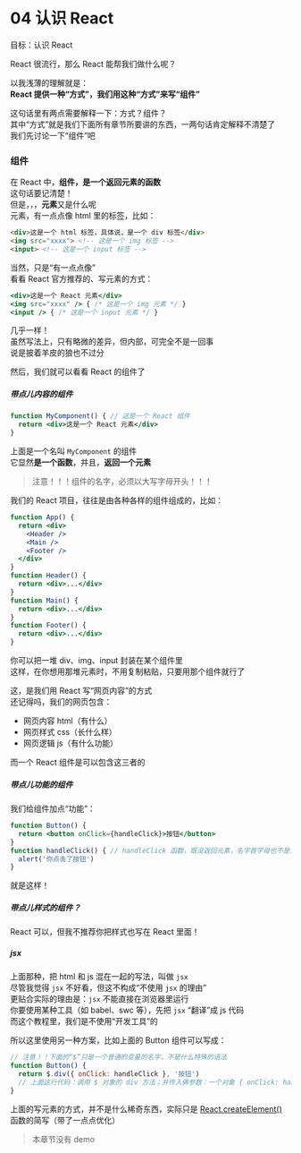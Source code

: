 # 04 认识 React
目标：认识 React

React 很流行，那么 React 能帮我们做什么呢？  

以我浅薄的理解就是：  
**React 提供一种“方式”，我们用这种“方式”来写“组件”**

这句话里有两点需要解释一下：方式？组件？  
其中“方式”就是我们下面所有章节所要讲的东西，一两句话肯定解释不清楚了  
我们先讨论一下“组件”吧  

### 组件
在 React 中，**组件，是一个返回元素的函数**  
这句话要记清楚！  
但是，，，**元素**又是什么呢  
元素，有一点点像 html 里的标签，比如：
``` html
<div>这是一个 html 标签，具体说，是一个 div 标签</div>
<img src="xxxx"> <!-- 这是一个 img 标签 -->
<input> <!-- 这是一个 input 标签 -->
```
当然，只是“有一点点像”  
看看 React 官方推荐的、写元素的方式：  
``` jsx
<div>这是一个 React 元素</div>
<img src="xxxx" /> { /* 这是一个 img 元素 */ }
<input /> { /* 这是一个 input 元素 */ }
```
几乎一样！  
虽然写法上，只有略微的差异，但内部，可完全不是一回事  
说是披着羊皮的狼也不过分  

然后，我们就可以看看 React 的组件了

##### 带点儿内容的组件
``` jsx
function MyComponent() { // 这是一个 React 组件
  return <div>这是一个 React 元素</div>
}
```
上面是一个名叫 `MyComponent` 的组件  
它显然**是一个函数**，并且，**返回一个元素**  

> 注意！！！组件的名字，必须以大写字母开头！！！

我们的 React 项目，往往是由各种各样的组件组成的，比如：
``` jsx
function App() {
  return <div>
    <Header />
    <Main />
    <Footer />
  </div>
}
function Header() {
  return <div>...</div>
}
function Main() {
  return <div>...</div>
}
function Footer() {
  return <div>...</div>
}
```
你可以把一堆 div、img、input 封装在某个组件里  
这样，在你想用那堆元素时，不用复制粘贴，只要用那个组件就行了  

这，是我们用 React 写“网页内容”的方式  
还记得吗，我们的网页包含：
+ 网页内容 html（有什么）
+ 网页样式 css（长什么样）
+ 网页逻辑 js（有什么功能）

而一个 React 组件是可以包含这三者的  

##### 带点儿功能的组件
我们给组件加点“功能”：
``` jsx
function Button() {
  return <button onClick={handleClick}>按钮</button>
}
function handleClick() { // handleClick 函数，既没返回元素，名字首字母也不是大写，所以只是一个普通的 js 函数
  alert('你点击了按钮')
}
```
就是这样！

##### 带点儿样式的组件？
React 可以，但我不推荐你把样式也写在 React 里面！

##### jsx
上面那种，把 html 和 js 混在一起的写法，叫做 `jsx`  
尽管我觉得 `jsx` 不好看，但这不构成“不使用 `jsx` 的理由”  
更贴合实际的理由是：`jsx` 不能直接在浏览器里运行  
你要使用某种工具（如 babel、swc 等），先把 `jsx` “翻译”成 js 代码  
而这个教程里，我们是不使用“开发工具”的  

所以这里使用另一种方案，比如上面的 Button 组件可以写成：
``` js
// 注意！！下面的“$”只是一个普通的变量的名字，不是什么特殊的语法
function Button() {
  return $.div({ onClick: handleClick }, '按钮')
  // 上面这行代码：调用 $ 对象的 div 方法；并传入俩参数：一个对象 { onClick: handleClick }，一个字符串 '按钮'
}
```
上面的写元素的方式，并不是什么稀奇东西，实际只是 [React.createElement()](https://react.dev/reference/react/createElement) 函数的简写（带了一点点优化）

> 本章节没有 demo

